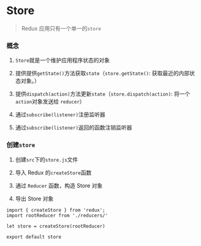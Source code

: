 # Store

> Redux 应用只有一个单一的`store`

### 概念

1. `Store`就是一个维护应用程序状态的对象

2. 提供提供`getState()`方法获取`state`（`store.getState()`: 获取最近的内部状态对象。）

3. 提供`dispatch(action)`方法更新`state`（`store.dispatch(action)`: 将一个`action`对象发送给 `reducer`）

4. 通过`subscribe(listener)`注册监听器

5. 通过`subscribe(listener)`返回的函数注销监听器

### 创建`store`

1. 创建`src`下的`store.js`文件

2. 导入 Redux 的`createStore`函数

3. 通过 `Reducer` 函数，构造 Store 对象

4. 导出 Store 对象

```
import { createStore } from 'redux';
import rootReducer from './reducers/'

let store = createStore(rootReducer)

export default store
```
